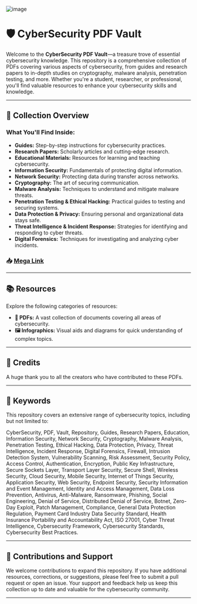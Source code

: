 ![image](https://github.com/CyberAlbSecOP/CyberSecurity_PDF_Vault/assets/145022163/cccc78af-ab56-4e84-a6c5-2890821b012c)

# 🛡️ CyberSecurity PDF Vault

Welcome to the **CyberSecurity PDF Vault**—a treasure trove of essential cybersecurity knowledge. This repository is a comprehensive collection of PDFs covering various aspects of cybersecurity, from guides and research papers to in-depth studies on cryptography, malware analysis, penetration testing, and more. Whether you're a student, researcher, or professional, you'll find valuable resources to enhance your cybersecurity skills and knowledge.

---

## 📂 Collection Overview

### What You'll Find Inside:
- **Guides:** Step-by-step instructions for cybersecurity practices.
- **Research Papers:** Scholarly articles and cutting-edge research.
- **Educational Materials:** Resources for learning and teaching cybersecurity.
- **Information Security:** Fundamentals of protecting digital information.
- **Network Security:** Protecting data during transfer across networks.
- **Cryptography:** The art of securing communication.
- **Malware Analysis:** Techniques to understand and mitigate malware threats.
- **Penetration Testing & Ethical Hacking:** Practical guides to testing and securing systems.
- **Data Protection & Privacy:** Ensuring personal and organizational data stays safe.
- **Threat Intelligence & Incident Response:** Strategies for identifying and responding to cyber threats.
- **Digital Forensics:** Techniques for investigating and analyzing cyber incidents.

### 📥 [Mega Link](https://mega.nz/folder/iyxWGQ5K#yIsCknFVdHp3VmrJCat8Qw)

---

## 📚 Resources

Explore the following categories of resources:

- **📕 PDFs:** A vast collection of documents covering all areas of cybersecurity.
- **🖼️ Infographics:** Visual aids and diagrams for quick understanding of complex topics.

---

## 🙌 Credits

A huge thank you to all the creators who have contributed to these PDFs.

---

## 🔑 Keywords

This repository covers an extensive range of cybersecurity topics, including but not limited to:

CyberSecurity, PDF, Vault, Repository, Guides, Research Papers, Education, Information Security, Network Security, Cryptography, Malware Analysis, Penetration Testing, Ethical Hacking, Data Protection, Privacy, Threat Intelligence, Incident Response, Digital Forensics, Firewall, Intrusion Detection System, Vulnerability Scanning, Risk Assessment, Security Policy, Access Control, Authentication, Encryption, Public Key Infrastructure, Secure Sockets Layer, Transport Layer Security, Secure Shell, Wireless Security, Cloud Security, Mobile Security, Internet of Things Security, Application Security, Web Security, Endpoint Security, Security Information and Event Management, Identity and Access Management, Data Loss Prevention, Antivirus, Anti-Malware, Ransomware, Phishing, Social Engineering, Denial of Service, Distributed Denial of Service, Botnet, Zero-Day Exploit, Patch Management, Compliance, General Data Protection Regulation, Payment Card Industry Data Security Standard, Health Insurance Portability and Accountability Act, ISO 27001, Cyber Threat Intelligence, Cybersecurity Framework, Cybersecurity Standards, Cybersecurity Best Practices.

---

## 📢 Contributions and Support

We welcome contributions to expand this repository. If you have additional resources, corrections, or suggestions, please feel free to submit a pull request or open an issue. Your support and feedback help us keep this collection up to date and valuable for the cybersecurity community.

---
